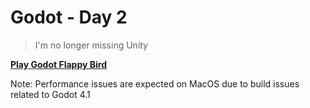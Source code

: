 # Godot - Day 2
> I'm no longer missing Unity

**[Play Godot Flappy Bird](https://kevincardona.itch.io/godot-flappy-bird)**

Note: Performance issues are expected on MacOS due to build issues related to Godot 4.1
